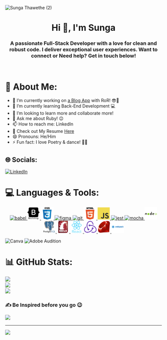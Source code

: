 ![Sunga Thawethe (2)](https://github.com/sunga12/sunga12/assets/117270680/4fc555b5-7ae3-465d-bbc7-f0edec9ffab1)


<h1 align="center">Hi 👋, I'm Sunga</h1>
<h3 align="center">A passionate Full-Stack Developer with a love for clean and robust code. I deliver exceptional user experiences. Want to connect or Need help? Get in touch below!</h3>

<br>

# 💫 About Me:
- 🔭 I’m currently working on [a Blog App](https://github.com/sunga12/New-Blog-App) with RoR! 😎📖<br>
- 🌱 I’m currently learning Back-End Development 💻<br> 
- 👯 I’m looking to learn more and collaborate more!<br>
- 💬 Ask me about Ruby! 😉<br>
- 📫 How to reach me: LinkedIn<be>
- 📄 Check out My Resume [Here](https://docs.google.com/document/d/1w6tg-esOivXjZ0izzSLLaS1Tf7EvQyjDWNKVFFEPppk/edit?usp=sharing)
- 😄 Pronouns: He/Him<br>
- ⚡ Fun fact: I love Poetry & dance! 🕺💃

## 🌐 Socials:
[![LinkedIn](https://img.shields.io/badge/LinkedIn-%230077B5.svg?logo=linkedin&logoColor=white)](https://www.linkedin.com/in/sungabanja-thawethe)

# 💻 Languages & Tools:
<p align="center"> <a href="https://babeljs.io/" target="_blank" rel="noreferrer"> <img src="https://www.vectorlogo.zone/logos/babeljs/babeljs-icon.svg" alt="babel" width="40" height="40"/> </a> <a href="https://getbootstrap.com" target="_blank" rel="noreferrer"> <img src="https://raw.githubusercontent.com/devicons/devicon/master/icons/bootstrap/bootstrap-plain-wordmark.svg" alt="bootstrap" width="40" height="40"/> </a> <a href="https://www.w3schools.com/css/" target="_blank" rel="noreferrer"> <img src="https://raw.githubusercontent.com/devicons/devicon/master/icons/css3/css3-original-wordmark.svg" alt="css3" width="40" height="40"/> </a> <a href="https://www.figma.com/" target="_blank" rel="noreferrer"> <img src="https://www.vectorlogo.zone/logos/figma/figma-icon.svg" alt="figma" width="40" height="40"/> </a> <a href="https://git-scm.com/" target="_blank" rel="noreferrer"> <img src="https://www.vectorlogo.zone/logos/git-scm/git-scm-icon.svg" alt="git" width="40" height="40"/> </a> <a href="https://www.w3.org/html/" target="_blank" rel="noreferrer"> <img src="https://raw.githubusercontent.com/devicons/devicon/master/icons/html5/html5-original-wordmark.svg" alt="html5" width="40" height="40"/> </a> <a href="https://developer.mozilla.org/en-US/docs/Web/JavaScript" target="_blank" rel="noreferrer"> <img src="https://raw.githubusercontent.com/devicons/devicon/master/icons/javascript/javascript-original.svg" alt="javascript" width="40" height="40"/> </a> <a href="https://jestjs.io" target="_blank" rel="noreferrer"> <img src="https://www.vectorlogo.zone/logos/jestjsio/jestjsio-icon.svg" alt="jest" width="40" height="40"/> </a> <a href="https://mochajs.org" target="_blank" rel="noreferrer"> <img src="https://www.vectorlogo.zone/logos/mochajs/mochajs-icon.svg" alt="mocha" width="40" height="40"/> </a> <a href="https://nodejs.org" target="_blank" rel="noreferrer"> <img src="https://raw.githubusercontent.com/devicons/devicon/master/icons/nodejs/nodejs-original-wordmark.svg" alt="nodejs" width="40" height="40"/> </a> <a href="https://www.postgresql.org" target="_blank" rel="noreferrer"> <img src="https://raw.githubusercontent.com/devicons/devicon/master/icons/postgresql/postgresql-original-wordmark.svg" alt="postgresql" width="40" height="40"/> </a> <a href="https://rubyonrails.org" target="_blank" rel="noreferrer"> <img src="https://raw.githubusercontent.com/devicons/devicon/master/icons/rails/rails-original-wordmark.svg" alt="rails" width="40" height="40"/> </a> <a href="https://reactjs.org/" target="_blank" rel="noreferrer"> <img src="https://raw.githubusercontent.com/devicons/devicon/master/icons/react/react-original-wordmark.svg" alt="react" width="40" height="40"/> </a> <a href="https://redux.js.org" target="_blank" rel="noreferrer"> <img src="https://raw.githubusercontent.com/devicons/devicon/master/icons/redux/redux-original.svg" alt="redux" width="40" height="40"/> </a> <a href="https://www.ruby-lang.org/en/" target="_blank" rel="noreferrer"> <img src="https://raw.githubusercontent.com/devicons/devicon/master/icons/ruby/ruby-original.svg" alt="ruby" width="40" height="40"/> </a> <a href="https://webpack.js.org" target="_blank" rel="noreferrer"> <img src="https://raw.githubusercontent.com/devicons/devicon/d00d0969292a6569d45b06d3f350f463a0107b0d/icons/webpack/webpack-original-wordmark.svg" alt="webpack" width="40" height="40"/> </a> 

</p>
 
 ![Canva](https://img.shields.io/badge/Canva-%2300C4CC.svg?style=for-the-badge&logo=Canva&logoColor=white) 
 ![Adobe Audition](https://img.shields.io/badge/Adobe%20Audition-9999FF.svg?style=for-the-badge&logo=Adobe%20Audition&logoColor=white)
# 📊 GitHub Stats:
![](https://github-readme-stats.vercel.app/api?username=sunga12&theme=city_light&hide_border=false&include_all_commits=false&count_private=false)<br/>
![](https://github-readme-streak-stats.herokuapp.com/?user=sunga12&theme=city_light&hide_border=false)<br/>
![](https://github-readme-stats.vercel.app/api/top-langs/?username=sunga12&theme=city_light&hide_border=false&include_all_commits=false&count_private=false&layout=compact)

### ✍️ Be Inspired before you go 😉
![](https://quotes-github-readme.vercel.app/api?type=horizontal&theme=radical)

---
[![](https://visitcount.itsvg.in/api?id=sunga12&icon=1&color=0)](https://visitcount.itsvg.in)

<!-- Proudly created with GPRM ( https://gprm.itsvg.in ) -->

